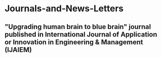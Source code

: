 # Journals-and-News-Letters
## "Upgrading human brain to blue brain" journal published in International Journal of Application or Innovation in Engineering & Management (IJAIEM)
